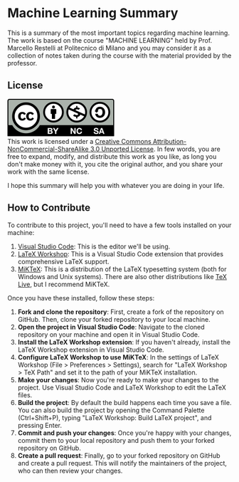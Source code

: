 # Machine Learning Summary

This is a summary of the most important topics regarding machine learning.
The work is based on the course "MACHINE LEARNING" held by Prof. Marcello Restelli at Politecnico di Milano and you may consider it as a collection of notes taken during the course with the material provided by the professor.

## License

<a rel="license" href="http://creativecommons.org/licenses/by-nc-sa/3.0/">
    <img alt="Creative Commons License" src="images/by-nc-sa.svg"/>
</a><br>
This work is licensed under a <a rel="license" href="http://creativecommons.org/licenses/by-nc-sa/3.0/">Creative Commons Attribution-NonCommercial-ShareAlike 3.0 Unported License</a>. In few words, you are free to expand, modify, and distribute this work as you like, as long you don't make money with it, you cite the original author, and you share your work with the same license.

I hope this summary will help you with whatever you are doing in your life.

## How to Contribute

To contribute to this project, you'll need to have a few tools installed on your machine:

1. [Visual Studio Code](https://code.visualstudio.com/download): This is the editor we'll be using.
2. [LaTeX Workshop](https://marketplace.visualstudio.com/items?itemName=James-Yu.latex-workshop): This is a Visual Studio Code extension that provides comprehensive LaTeX support.
3. [MiKTeX](https://miktex.org/download): This is a distribution of the LaTeX typesetting system (both for Windows and Unix systems). There are also other distributions like [TeX Live](https://www.tug.org/texlive/), but I recommend MiKTeX.

Once you have these installed, follow these steps:

1. **Fork and clone the repository**: First, create a fork of the repository on GitHub. Then, clone your forked repository to your local machine.
2. **Open the project in Visual Studio Code**: Navigate to the cloned repository on your machine and open it in Visual Studio Code.
3. **Install the LaTeX Workshop extension**: If you haven't already, install the LaTeX Workshop extension in Visual Studio Code.
4. **Configure LaTeX Workshop to use MiKTeX**: In the settings of LaTeX Workshop (File > Preferences > Settings), search for "LaTeX Workshop > TeX Path" and set it to the path of your MiKTeX installation.
5. **Make your changes**: Now you're ready to make your changes to the project. Use Visual Studio Code and LaTeX Workshop to edit the LaTeX files.
6. **Build the project**: By default the build happens each time you save a file. You can also build the project by opening the Command Palette (Ctrl+Shift+P), typing "LaTeX Workshop: Build LaTeX project", and pressing Enter. 
7. **Commit and push your changes**: Once you're happy with your changes, commit them to your local repository and push them to your forked repository on GitHub.
8. **Create a pull request**: Finally, go to your forked repository on GitHub and create a pull request. This will notify the maintainers of the project, who can then review your changes.
